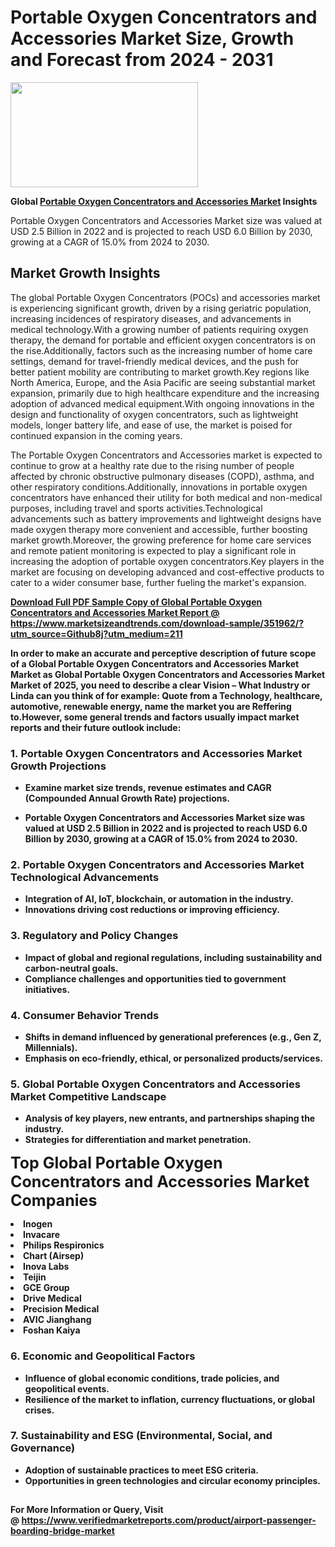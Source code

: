 <H1>Portable Oxygen Concentrators and Accessories Market Size, Growth and Forecast from 2024 - 2031</H1><img class="aligncenter size-medium wp-image-584254" src="https://thirdeyenews.in/wp-content/uploads/2024/09/Global-Market-Research-300x168.jpeg" alt="" width="300" height="168" /><p><strong>Global&nbsp;<a href="https://www.marketsizeandtrends.com/download-sample/351962/?utm_source=Github8j?utm_medium=211">Portable Oxygen Concentrators and Accessories Market</a> Insights</strong></p><p>Portable Oxygen Concentrators and Accessories Market size was valued at USD 2.5 Billion in 2022 and is projected to reach USD 6.0 Billion by 2030, growing at a CAGR of 15.0% from 2024 to 2030.</p><p><h2>Market Growth Insights</h2> <p>The global Portable Oxygen Concentrators (POCs) and accessories market is experiencing significant growth, driven by a rising geriatric population, increasing incidences of respiratory diseases, and advancements in medical technology.With a growing number of patients requiring oxygen therapy, the demand for portable and efficient oxygen concentrators is on the rise.Additionally, factors such as the increasing number of home care settings, demand for travel-friendly medical devices, and the push for better patient mobility are contributing to market growth.Key regions like North America, Europe, and the Asia Pacific are seeing substantial market expansion, primarily due to high healthcare expenditure and the increasing adoption of advanced medical equipment.With ongoing innovations in the design and functionality of oxygen concentrators, such as lightweight models, longer battery life, and ease of use, the market is poised for continued expansion in the coming years.</p> <p><strong><a href="#"></a></strong></p> <p>The Portable Oxygen Concentrators and Accessories market is expected to continue to grow at a healthy rate due to the rising number of people affected by chronic obstructive pulmonary diseases (COPD), asthma, and other respiratory conditions.Additionally, innovations in portable oxygen concentrators have enhanced their utility for both medical and non-medical purposes, including travel and sports activities.Technological advancements such as battery improvements and lightweight designs have made oxygen therapy more convenient and accessible, further boosting market growth.Moreover, the growing preference for home care services and remote patient monitoring is expected to play a significant role in increasing the adoption of portable oxygen concentrators.Key players in the market are focusing on developing advanced and cost-effective products to cater to a wider consumer base, further fueling the market's expansion.</p> <p><strong><a href="#"></p><p><span class=""><strong>Download Full PDF Sample Copy of Global Portable Oxygen Concentrators and Accessories Market Report</strong> @ <a href="https://www.marketsizeandtrends.com/download-sample/351962/?utm_source=Github8j?utm_medium=211" target="_blank">https://www.marketsizeandtrends.com/download-sample/351962/?utm_source=Github8j?utm_medium=211</a></span></p><p>In order to make an accurate and perceptive description of future scope of a Global&nbsp;Portable Oxygen Concentrators and Accessories Market Market as Global&nbsp;Portable Oxygen Concentrators and Accessories Market Market of 2025, you need to describe a clear Vision &ndash; What Industry or Linda can you think of for example: Quote from a Technology, healthcare, automotive, renewable energy, name the market you are Reffering to.However, some general trends and factors usually impact market reports and their future outlook include:</p><h3>1.&nbsp;<strong>Portable Oxygen Concentrators and Accessories Market Growth Projections</strong></h3><ul><li>Examine market size trends, revenue estimates and CAGR (Compounded Annual Growth Rate) projections.</li><li><p>Portable Oxygen Concentrators and Accessories Market size was valued at USD 2.5 Billion in 2022 and is projected to reach USD 6.0 Billion by 2030, growing at a CAGR of 15.0% from 2024 to 2030.</p></li></ul><h3>2.&nbsp;<strong>Portable Oxygen Concentrators and Accessories Market Technological Advancements</strong></h3><ul><li>Integration of AI, IoT, blockchain, or automation in the industry.</li><li>Innovations driving cost reductions or improving efficiency.</li></ul><h3>3.&nbsp;<strong>Regulatory and Policy Changes</strong></h3><ul><li>Impact of global and regional regulations, including sustainability and carbon-neutral goals.</li><li>Compliance challenges and opportunities tied to government initiatives.</li></ul><h3>4.&nbsp;<strong>Consumer Behavior Trends</strong></h3><ul><li>Shifts in demand influenced by generational preferences (e.g., Gen Z, Millennials).</li><li>Emphasis on eco-friendly, ethical, or personalized products/services.</li></ul><h3>5.&nbsp;<strong>Global Portable Oxygen Concentrators and Accessories Market Competitive Landscape</strong></h3><ul><li>Analysis of key players, new entrants, and partnerships shaping the industry.</li><li>Strategies for differentiation and market penetration.</li></ul><p data-pm-slice="1 1 []"><span style="color: inherit; font-family: inherit; font-size: 25px;">Top Global Portable Oxygen Concentrators and Accessories Market Companies</span></p><div class="" data-test-id=""><p><li>Inogen</li><li> Invacare</li><li> Philips Respironics</li><li> Chart (Airsep)</li><li> Inova Labs</li><li> Teijin</li><li> GCE Group</li><li> Drive Medical</li><li> Precision Medical</li><li> AVIC Jianghang</li><li> Foshan Kaiya</li></p></div><h3>6.&nbsp;<strong>Economic and Geopolitical Factors</strong></h3><ul><li>Influence of global economic conditions, trade policies, and geopolitical events.</li><li>Resilience of the market to inflation, currency fluctuations, or global crises.</li></ul><h3>7.&nbsp;<strong>Sustainability and ESG (Environmental, Social, and Governance)</strong></h3><ul><li>Adoption of sustainable practices to meet ESG criteria.</li><li>Opportunities in green technologies and circular economy principles.</li></ul><h2><strong style="font-size: 14px;">For More Information or Query, Visit @&nbsp;</strong><a style="background-color: #ffffff; font-size: 14px;" href="https://www.marketsizeandtrends.com/report/portable-oxygen-concentrators-and-accessories-market/" target="_blank">https://www.verifiedmarketreports.com/product/airport-passenger-boarding-bridge-market</a></h2>